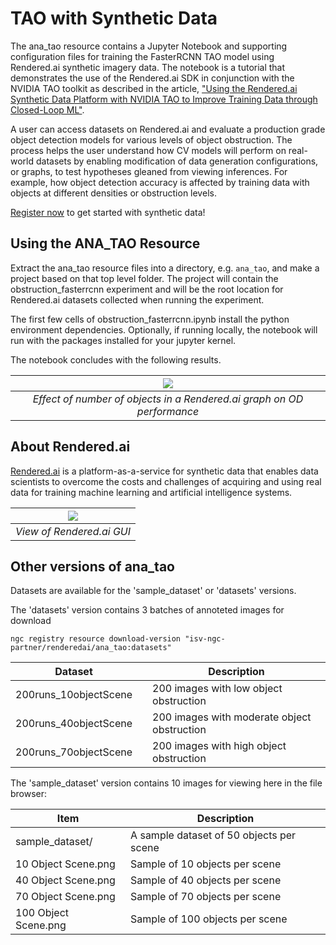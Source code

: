 # TAO with Synthetic Data
The ana_tao resource contains a Jupyter Notebook and supporting configuration files for training the FasterRCNN TAO model
using Rendered.ai synthetic imagery data.
The notebook is a tutorial that demonstrates the use of the Rendered.ai SDK in conjunction with the NVIDIA TAO toolkit
as described in the article, ["Using the Rendered.ai Synthetic Data Platform with NVIDIA TAO to Improve Training Data through Closed-Loop ML"](https://medium.com/renderedai/using-the-rendered-ai-f2f0ff92d619).

A user can access datasets on Rendered.ai and evaluate a production grade object detection models for various levels of object obstruction.
The process helps the user understand how CV models will perform on real-world datasets by enabling modification of data generation configurations,
or graphs, to test hypotheses gleaned from viewing inferences. For example, how object detection accuracy is affected by training data with
objects at different densities or obstruction levels.

[Register now](https://www.rendered.ai/waitlist.html) to get started with synthetic data!

## Using the ANA_TAO Resource
Extract the ana_tao resource files into a directory, e.g. `ana_tao`, and make a project based on that top level folder. The project will contain the obstruction_fasterrcnn experiment and will be the root location for Rendered.ai datasets collected when running the experiment.

The first few cells of obstruction_fasterrcnn.ipynb install the python environment dependencies. Optionally, if running locally, the notebook will run with the packages installed for your jupyter kernel.

The notebook concludes with the following results.

|![](https://renderedai-public-assets.s3.us-west-2.amazonaws.com/Accuracy_vs_Obstruction.png)|
|:---:|
|*Effect of number of objects in a Rendered.ai graph on OD performance*|

## About Rendered.ai
[Rendered.ai](https://rendered.ai) is a platform-as-a-service for synthetic data that enables data scientists to overcome the costs and challenges of acquiring and using real data
for training machine learning and artificial intelligence systems.

|![](https://renderedai-public-assets.s3.us-west-2.amazonaws.com/Rendered.ai_Dashboard.png)|
|:---:|
|*View of Rendered.ai GUI*|

## Other versions of ana_tao
Datasets are available for the 'sample_dataset' or 'datasets' versions.

The 'datasets' version contains 3 batches of annoteted images for download

`ngc registry resource download-version "isv-ngc-partner/renderedai/ana_tao:datasets"`

| Dataset | | Description |
| --- | --- | ----------- |
| 200runs_10objectScene | | 200 images with low object obstruction |
| 200runs_40objectScene | | 200 images with moderate object obstruction |
| 200runs_70objectScene | | 200 images with high object obstruction |

The 'sample_dataset' version contains 10 images for viewing here in the file browser:

| Item |Description |
| --- | ----------- |
| sample_dataset/ | A sample dataset of 50 objects per scene |
| 10 Object Scene.png | Sample of 10 objects per scene |
| 40 Object Scene.png | Sample of 40 objects per scene |
| 70 Object Scene.png | Sample of 70 objects per scene |
| 100 Object Scene.png | Sample of 100 objects per scene |
